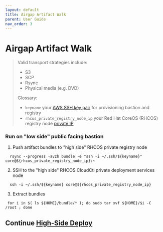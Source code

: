 ```yaml
---
layout: default
title: Airgap Artifact Walk
parent: User Guide
nav_order: 3
---
```


# Airgap Artifact Walk
> Valid transport strategies include:
>  - S3
>  - SCP
>  - Rsync
>  - Physical media (e.g. DVD)
>
> Glossary:
>  - `keyname` your [AWS SSH key pair](https://console.amazonaws-us-gov.com/ec2/home?#KeyPairs) for provisioning bastion and registry
>  - `rhcos_private_registry_node_ip` your Red Hat CoreOS (RHCOS) registry node [private IP](https://console.amazonaws-us-gov.com/ec2/home?#Instances)
>    

### Run on "low side" public facing bastion
  1. Push artifact bundles to "high side" RHCOS private registry node
```
  rsync --progress -avzh bundle -e "ssh -i ~/.ssh/${keyname}" core@${rhcos_private_registry_node_ip}:~
```
  2. SSH to the "high side" RHCOS CloudCtl private deployment services node
```
  ssh -i ~/.ssh/${keyname} core@${rhcos_private_registry_node_ip}
```
  3. Extract bundles
```
 for i in $( ls ${HOME}/bundle/* ); do sudo tar xvf ${HOME}/$i -C /root ; done
```
## Continue [High-Side Deploy]    
[Quay.io Image Pull Secret]:https://cloud.redhat.com/openshift/install/metal/user-provisioned
[High-Side Deploy]:https://codectl.io/docs/user-guide/deploy
